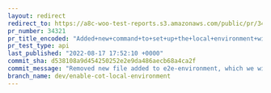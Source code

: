 ```yaml
---
layout: redirect
redirect_to: https://a8c-woo-test-reports.s3.amazonaws.com/public/pr/34321/api/index.html
pr_number: 34321
pr_title_encoded: "Added+new+command+to+set+up+the+local+environment+with+COT+enabled."
pr_test_type: api
last_published: "2022-08-17 17:52:10 +0000"
commit_sha: d538108a9d454250252e2e9da486aecb68a4ca2f
commit_message: "Removed new file added to e2e-environment, which we will no longer be…"
branch_name: dev/enable-cot-local-environment
---
```

